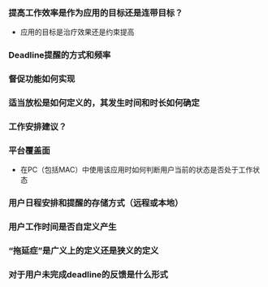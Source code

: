 ### 提高工作效率是作为应用的目标还是连带目标？
- 应用的目标是治疗效果还是约束提高
### Deadline提醒的方式和频率
### 督促功能如何实现
### 适当放松是如何定义的，其发生时间和时长如何确定
### 工作安排建议？
### 平台覆盖面
- 在PC（包括MAC）中使用该应用时如何判断用户当前的状态是否处于工作状态
### 用户日程安排和提醒的存储方式（远程或本地）
### 用户工作时间是否自定义产生
### “拖延症”是广义上的定义还是狭义的定义
### 对于用户未完成deadline的反馈是什么形式

